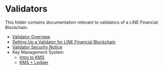 <!--
order: false
parent:
  order: 4
-->

# Validators 

This folder contains documentation relevant to validators of a LINE Financial Blockchain. 

- [Validator Overview](./overview.md)
- [Setting Up a Validator for LINE Financial Blockchain](./validator-setup.md)
- [Validator Security Notice](./security.md)
- Key Management System
    + [Intro to KMS](./kms/kms.md)
    + [KMS + Ledger](./kms/kms_ledger.md)